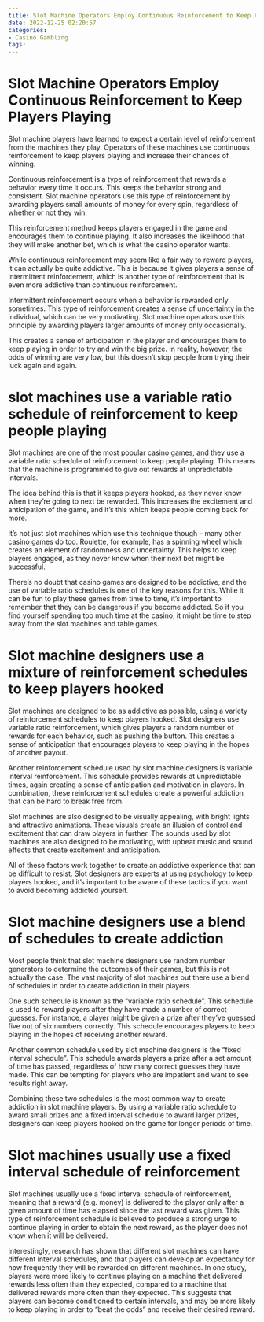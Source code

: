```yaml
---
title: Slot Machine Operators Employ Continuous Reinforcement to Keep Players Playing
date: 2022-12-25 02:20:57
categories:
- Casino Gambling
tags:
---
```



#  Slot Machine Operators Employ Continuous Reinforcement to Keep Players Playing

Slot machine players have learned to expect a certain level of reinforcement from the machines they play. Operators of these machines use continuous reinforcement to keep players playing and increase their chances of winning.

Continuous reinforcement is a type of reinforcement that rewards a behavior every time it occurs. This keeps the behavior strong and consistent. Slot machine operators use this type of reinforcement by awarding players small amounts of money for every spin, regardless of whether or not they win.

This reinforcement method keeps players engaged in the game and encourages them to continue playing. It also increases the likelihood that they will make another bet, which is what the casino operator wants.

While continuous reinforcement may seem like a fair way to reward players, it can actually be quite addictive. This is because it gives players a sense of intermittent reinforcement, which is another type of reinforcement that is even more addictive than continuous reinforcement.

Intermittent reinforcement occurs when a behavior is rewarded only sometimes. This type of reinforcement creates a sense of uncertainty in the individual, which can be very motivating. Slot machine operators use this principle by awarding players larger amounts of money only occasionally.

This creates a sense of anticipation in the player and encourages them to keep playing in order to try and win the big prize. In reality, however, the odds of winning are very low, but this doesn’t stop people from trying their luck again and again.

#  slot machines use a variable ratio schedule of reinforcement to keep people playing

Slot machines are one of the most popular casino games, and they use a variable ratio schedule of reinforcement to keep people playing. This means that the machine is programmed to give out rewards at unpredictable intervals.

The idea behind this is that it keeps players hooked, as they never know when they’re going to next be rewarded. This increases the excitement and anticipation of the game, and it’s this which keeps people coming back for more.

It’s not just slot machines which use this technique though – many other casino games do too. Roulette, for example, has a spinning wheel which creates an element of randomness and uncertainty. This helps to keep players engaged, as they never know when their next bet might be successful.

There’s no doubt that casino games are designed to be addictive, and the use of variable ratio schedules is one of the key reasons for this. While it can be fun to play these games from time to time, it’s important to remember that they can be dangerous if you become addicted. So if you find yourself spending too much time at the casino, it might be time to step away from the slot machines and table games.

#  Slot machine designers use a mixture of reinforcement schedules to keep players hooked

Slot machines are designed to be as addictive as possible, using a variety of reinforcement schedules to keep players hooked. Slot designers use variable ratio reinforcement, which gives players a random number of rewards for each behavior, such as pushing the button. This creates a sense of anticipation that encourages players to keep playing in the hopes of another payout.

Another reinforcement schedule used by slot machine designers is variable interval reinforcement. This schedule provides rewards at unpredictable times, again creating a sense of anticipation and motivation in players. In combination, these reinforcement schedules create a powerful addiction that can be hard to break free from.

Slot machines are also designed to be visually appealing, with bright lights and attractive animations. These visuals create an illusion of control and excitement that can draw players in further. The sounds used by slot machines are also designed to be motivating, with upbeat music and sound effects that create excitement and anticipation.

All of these factors work together to create an addictive experience that can be difficult to resist. Slot designers are experts at using psychology to keep players hooked, and it’s important to be aware of these tactics if you want to avoid becoming addicted yourself.

#  Slot machine designers use a blend of schedules to create addiction

Most people think that slot machine designers use random number generators to determine the outcomes of their games, but this is not actually the case. The vast majority of slot machines out there use a blend of schedules in order to create addiction in their players.

One such schedule is known as the “variable ratio schedule”. This schedule is used to reward players after they have made a number of correct guesses. For instance, a player might be given a prize after they’ve guessed five out of six numbers correctly. This schedule encourages players to keep playing in the hopes of receiving another reward.

Another common schedule used by slot machine designers is the “fixed interval schedule”. This schedule awards players a prize after a set amount of time has passed, regardless of how many correct guesses they have made. This can be tempting for players who are impatient and want to see results right away.

Combining these two schedules is the most common way to create addiction in slot machine players. By using a variable ratio schedule to award small prizes and a fixed interval schedule to award larger prizes, designers can keep players hooked on the game for longer periods of time.

#  Slot machines usually use a fixed interval schedule of reinforcement

Slot machines usually use a fixed interval schedule of reinforcement, meaning that a reward (e.g. money) is delivered to the player only after a given amount of time has elapsed since the last reward was given. This type of reinforcement schedule is believed to produce a strong urge to continue playing in order to obtain the next reward, as the player does not know when it will be delivered.

Interestingly, research has shown that different slot machines can have different interval schedules, and that players can develop an expectancy for how frequently they will be rewarded on different machines. In one study, players were more likely to continue playing on a machine that delivered rewards less often than they expected, compared to a machine that delivered rewards more often than they expected. This suggests that players can become conditioned to certain intervals, and may be more likely to keep playing in order to “beat the odds” and receive their desired reward.